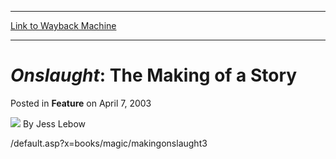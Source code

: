 
---
[Link to Wayback Machine](https://web.archive.org/web/20211017165707/https://magic.wizards.com/en/articles/archive/feature/onslaught-making-story-2003-04-07)

[_metadata_:wayback_url]:- "https://magic.wizards.com/en/articles/archive/feature/onslaught-making-story-2003-04-07"
[_metadata_:wayback_raw_url]:- "https://web.archive.org/web/20211017165707id_/https://magic.wizards.com/en/articles/archive/feature/onslaught-making-story-2003-04-07"
[_metadata_:wayback_capture_timestamp]:- "2021-10-17 16:57:07+00:00"
[_metadata_:description]:- "/default.asp?x=books/magic/makingonslaught3"
[_metadata_:generator]:- "Drupal 7 (http://drupal.org)"
---


*Onslaught*: The Making of a Story
==================================



 Posted in **Feature**
 on April 7, 2003 






![](https://media.magic.wizards.com/styles/auth_small/public/generic-avatar-150_284.png)
By Jess Lebow











/default.asp?x=books/magic/makingonslaught3





